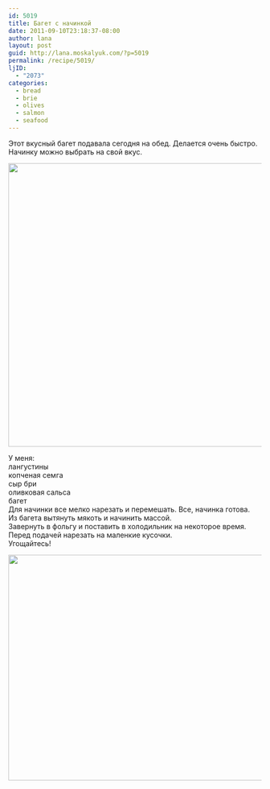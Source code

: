 ```yaml
---
id: 5019
title: Багет с начинкой
date: 2011-09-10T23:18:37-08:00
author: lana
layout: post
guid: http://lana.moskalyuk.com/?p=5019
permalink: /recipe/5019/
ljID:
  - "2073"
categories:
  - bread
  - brie
  - olives
  - salmon
  - seafood
---
```

Этот вкусный багет подавала сегодня на обед. Делается очень быстро. Начинку можно выбрать на свой вкус.

<img loading="lazy" class="alignnone" title="stuffed baguette" src="http://farm7.static.flickr.com/6189/6135523376_e6dec11d6d_z.jpg" alt="" width="640" height="564" /> 

У меня:  
лангустины  
копченая семга  
сыр бри  
оливковая сальса  
багет  
Для начинки все мелко нарезать и перемешать. Все, начинка готова.  
Из багета вытянуть мякоть и начинить массой.  
Завернуть в фольгу и поставить в холодильник на некоторое время.  
Перед подачей нарезать на маленкие кусочки.  
Угощайтесь!

<img loading="lazy" class="alignnone" title="stuffed baguette" src="http://farm7.static.flickr.com/6081/6135520150_22f089288a_z.jpg" alt="" width="640" height="449" />